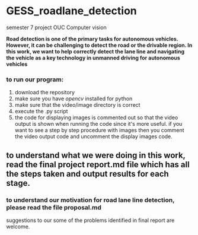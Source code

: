 # GESS_roadlane_detection
semester 7 project OUC Computer vision

**Road detection is one of the primary tasks for autonomous vehicles. However, it can be challenging to detect the road or the drivable region. In this work, we want to help correctly detect the lane line and navigating the vehicle as a key technology in unmanned driving for autonomous vehicles**

### to run our program:
  1. download the repository
  2. make sure you have *_opencv_* installed for python
  3. make sure that the video/image directory is correct
  4. execute the .py script
  5. the code for displaying images is commented out so that the video output is shown when running the code since it's more useful. if you want to see a step by step procedure with images then you comment the video output code and uncomment the display images code.
 
## to understand what we were doing in this work, read the final project report.md file which has all the steps taken and output results for each stage.

### to understand our motivation for road lane line detection, please read the file proposal.md

suggestions to our some of the problems identified in final report are welcome.
  

